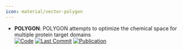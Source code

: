 ```yaml
---
icon: material/vector-polygon
---
```


- **POLYGON**: POLYGON attempts to optimize the chemical space for multiple protein target domains  
		[![Code](https://img.shields.io/github/stars/bpmunson/polygon?style=for-the-badge&logo=github)](https://github.com/bpmunson/polygon) [![Last Commit](https://img.shields.io/github/last-commit/bpmunson/polygon?style=for-the-badge&logo=github)](https://github.com/bpmunson/polygon) [![Publication](https://img.shields.io/badge/Publication-Citations:9-blue?style=for-the-badge&logo=bookstack)](https://doi.org/10.1038%2Fs41467-024-47120-y) 
